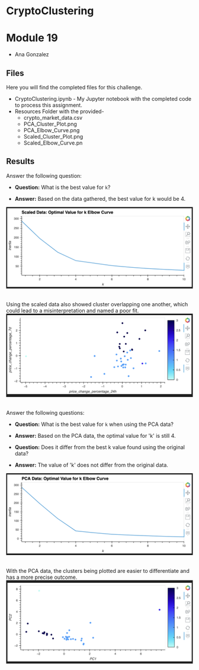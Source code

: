 # CryptoClustering
# Module 19
* Ana Gonzalez

## Files

Here you will find the completed files for this challenge.
* CryptoClustering.ipynb - My Jupyter notebook with the completed code to process this assignment.
* Resources Folder with the provided-
  * crypto_market_data.csv
  * PCA_Cluster_Plot.png
  * PCA_Elbow_Curve.png
  * Scaled_Cluster_Plot.png
  * Scaled_Elbow_Curve.pn

## Results

Answer the following question: 

* **Question:** What is the best value for `k`?

* **Answer:** Based on the data gathered, the best value for k would be 4.

![Alt text](Resources/Scaled_Elbow_Curve.png)
<br></br>

Using the scaled data also showed cluster overlapping one another, which could lead to a misinterpretation and named a poor fit.
![Alt text](Resources/Scaled_Cluster_Plot.png)
<br></br>

Answer the following questions: 

* **Question:** What is the best value for `k` when using the PCA data?

* **Answer:** Based on the PCA data, the optimal value for 'k' is still 4.


* **Question:** Does it differ from the best k value found using the original data?

* **Answer:** The value of 'k' does not differ from the original data.

![Alt text](Resources/PCA_Elbow_Curve.png)
<br></br>

With the PCA data, the clusters being plotted are easier to differentiate and has a more precise outcome.
![Alt text](Resources/PCA_Cluster_Plot.png)
<br></br>

